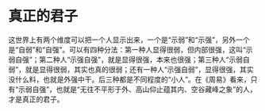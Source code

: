 # 真正的君子

这世界上有两个维度可以把一个人显示出来，一个是“示弱”和“示强”，另外一个是“自弱”和“自强”。可以有四种分法：第一种人显得很弱，但内部很强，这叫“示弱自强”；第二种人“示强自强”，就是显得很强，本来也很强；第三种人“示弱自弱”，就是显得很弱，其实也真的很弱；还有一种人“示强自弱”，显得很强，其实没什么料，也就是外强中干。后三种都是不同程度的“小人”。在《周易》看来，只有“示弱自强”，也就是“无往不平形于外、高山仰止蕴其内、空谷藏峰之象”的人，才是真正的君子。